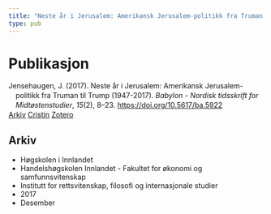 ```yaml
---
title: "Neste år i Jerusalem: Amerikansk Jerusalem-politikk fra Truman til Trump (1947-2017)"
type: pub
---
```

<h1>Publikasjon</h1>
<article id="csl-bib-container-NDHHK87K" class="csl-bib-container">
  <div class="csl-bib-body" style="line-height: 1.35; padding-left: 1em; text-indent:-1em;">
  <div class="csl-entry">Jensehaugen, J. (2017). Neste &#xE5;r i Jerusalem: Amerikansk Jerusalem-politikk fra Truman til Trump (1947-2017). <i>Babylon - Nordisk tidsskrift for Midt&#xF8;stenstudier</i>, <i>15</i>(2), 8&#x2013;23. <a href="https://doi.org/10.5617/ba.5922">https://doi.org/10.5617/ba.5922</a></div>
</div>
  <div class="csl-bib-buttons">
    <a href="#taxonomy-article-NDHHK87K" class="csl-bib-button">Arkiv</a>
    <a href="https://app.cristin.no/results/show.jsf?id=1532764" alt="Cristin URL" class="csl-bib-button">Cristin</a>
    <a href="http://zotero.org/groups/5022929/items/NDHHK87K" alt="Zotero URL" class="csl-bib-button">Zotero</a>
  </div>
  <div id="csl-bib-meta-container-NDHHK87K"></div>
</article>
<div id="csl-bib-meta-NDHHK87K" class="csl-bib-meta">
  <article id="taxonomy-article-NDHHK87K" class="taxonomy-article">
    <h1>Arkiv</h1>
    <ul>
      <li>Høgskolen i Innlandet</li>
      <li>Handelshøgskolen Innlandet - Fakultet for økonomi og samfunnsvitenskap</li>
      <li>Institutt for rettsvitenskap, filosofi og internasjonale studier</li>
      <li>2017</li>
      <li>Desember</li>
    </ul>
  </article>
</div>

